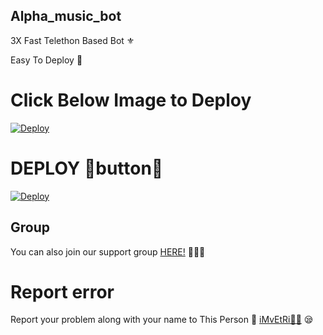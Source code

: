 ## Alpha_music_bot
3X Fast Telethon Based Bot ⚜


Easy To Deploy 🤗

# Click Below Image to Deploy
[![Deploy](https://telegra.ph/file/2354de010ee76ca701a97.jpg)](https://heroku.com/deploy?template=https://github.com/Lallu-lallus/Alpha_music-bot)
# DEPLOY 🔘button🔘
[![Deploy](https://www.herokucdn.com/deploy/button.svg)](https://heroku.com/deploy?template=https://github.com/Lallu-lallus/Alpha_music-bot)

## Group
You can also join our support group [HERE!](=https://t.me/tg_bots_disccurssions) 👨🏻‍💻

# Report error
Report your problem along with your name to This Person 📲 [iMvEtRi🧑‍💻](https://t.me/Pro_editor_tg) 😪



